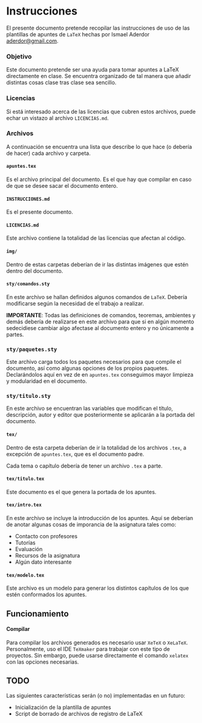 # Instrucciones

El presente documento pretende recopilar las instrucciones de uso de las plantillas de apuntes de `LaTeX` hechas por Ismael Aderdor <aderdor@gmail.com>.

### Objetivo

Este documento pretende ser una ayuda para tomar apuntes a LaTeX directamente en clase. Se encuentra organizado de tal manera que añadir distintas cosas clase tras clase sea sencillo.

### Licencias

Si está interesado acerca de las licencias que cubren estos archivos, puede echar un vistazo al archivo `LICENCIAS.md`.

### Archivos

A continuación se encuentra una lista que describe lo que hace (o debería de hacer) cada archivo y carpeta.

#### `apuntes.tex`

Es el archivo principal del documento. Es el que hay que compilar en caso de que se desee sacar el documento entero.

#### `INSTRUCCIONES.md`

Es el presente documento.

#### `LICENCIAS.md`

Este archivo contiene la totalidad de las licencias que afectan al código.

#### `img/`

Dentro de estas carpetas deberían de ir las distintas imágenes que estén dentro del documento.

#### `sty/comandos.sty`

En este archivo se hallan definidos algunos comandos de `LaTeX`. Debería modificarse según la necesidad de el trabajo a realizar.

**IMPORTANTE**: Todas las definiciones de comandos, teoremas, ambientes y demás debería de realizarse en este archivo para que si en algún momento sedecidiese cambiar algo afectase al documento entero y no únicamente a partes.

### `sty/paquetes.sty`

Este archivo carga todos los paquetes necesarios para que compile el documento, así como algunas opciones de los propios paquetes. Declarándolos aquí en vez de en `apuntes.tex` conseguimos mayor limpieza y modularidad en el documento.

### `sty/titulo.sty`

En este archivo se encuentran las variables que modifican el título, descripción, autor y editor que posteriormente se aplicarán a la portada del documento.

#### `tex/`

Dentro de esta carpeta deberían de ir la totalidad de los archivos `.tex`, a excepción de `apuntes.tex`, que es el documento padre.

Cada tema o capítulo debería de tener un archivo `.tex` a parte.

#### `tex/titulo.tex`

Este documento es el que genera la portada de los apuntes.

#### `tex/intro.tex`

En este archivo se incluye la introducción de los apuntes. Aquí se deberían de anotar algunas cosas de imporancia de la asignatura tales como:

* Contacto con profesores
* Tutorías
* Evaluación
* Recursos de la asignatura
* Algún dato interesante

#### `tex/modelo.tex`

Este archivo es un modelo para generar los distintos capítulos de los que estén conformados los apuntes.

## Funcionamiento

#### Compilar

Para compilar los archivos generados es necesario usar `XeTeX` o `XeLaTeX`. Personalmente, uso el IDE `TeXmaker` para trabajar con este tipo de proyectos. Sin embargo, puede usarse directamente el comando `xelatex` con las opciones necesarias.

## TODO

Las siguientes características serán (o no) implementadas en un futuro:

* Inicialización de la plantilla de apuntes
* Script de borrado de archivos de registro de LaTeX
